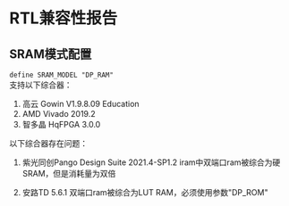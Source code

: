 # RTL兼容性报告

## SRAM模式配置
`define SRAM_MODEL "DP_RAM"`  
支持以下综合器：  
1. 高云 Gowin V1.9.8.09 Education
2. AMD Vivado 2019.2
3. 智多晶 HqFPGA 3.0.0

以下综合器存在问题：  
1. 紫光同创Pango Design Suite 2021.4-SP1.2
iram中双端口ram被综合为硬SRAM，但是消耗量为双倍

2. 安路TD 5.6.1
双端口ram被综合为LUT RAM，必须使用参数"DP_ROM"

